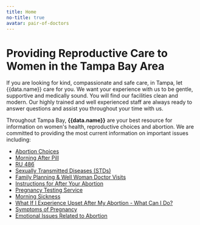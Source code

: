 ```yaml
---
title: Home
no-title: true
avatar: pair-of-doctors
---
```


Providing Reproductive Care to Women in the Tampa Bay Area
==========================================================

If you are looking for kind, compassionate and safe care, in Tampa, let
{{data.name}} care for you.  We want your experience with us to be
gentle, supportive and medically sound.  You will find our facilities
clean and modern.  Our highly trained and well experienced staff are
always ready to answer questions and assist you throughout your time
with us.

Throughout Tampa Bay, **{{data.name}}** are your best resource for
information on women's health, reproductive choices and abortion.  We
are committed to providing the most current information on important
issues including:

- [Abortion Choices]
- [Morning After Pill]
- [RU 486]
- [Sexually Transmitted Diseases (STDs)]
- [Family Planning & Well Woman Doctor Visits]
- [Instructions for After Your Abortion]
- [Pregnancy Testing Service]
- [Morning Sickness]
- [What If I Experience Upset After My Abortion - What Can I Do?]
- [Symptoms of Pregnancy]
- [Emotional Issues Related to Abortion]

[Abortion Choices]: /abortion-options/
[Morning After Pill]: /abortion-options/morning-after-pill/
[RU 486]: /abortion-options/ru486-pill/
[Sexually Transmitted Diseases (STDs)]: /well-woman/std/
[Family Planning & Well Woman Doctor Visits]: /well-woman/
[Instructions for After Your Abortion]: /abortion-options/surgical-abortion-procedure/instructions-for-after-your-abortion/
[Pregnancy Testing Service]: /resources/symptoms-of-pregnancy/pregnancy-testing-service/
[Morning Sickness]: /resources/symptoms-of-pregnancy/morning-sickness/
[What If I Experience Upset After My Abortion - What Can I Do?]: /resources/emotional-issues-related-to-abortion/experiencing-upset-after-my-abortion/
[Symptoms of Pregnancy]: /resources/symptoms-of-pregnancy/
[Emotional Issues Related to Abortion]: /resources/emotional-issues-related-to-abortion/

